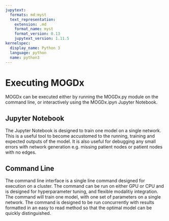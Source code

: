 ```yaml
---
jupytext:
  formats: md:myst
  text_representation:
    extension: .md
    format_name: myst
    format_version: 0.13
    jupytext_version: 1.11.5
kernelspec:
  display_name: Python 3
  language: python
  name: python3
---
```


# Executing MOGDx
MOGDx can be executed either by running the MOGDx.py module on the command line, or interactively using the MOGDx.ipyn Jupyter Notebook. 

## Jupyter Notebook
The Jupyter Notebook is designed to train one model on a single network. This is a useful tool to become accustomed to the running, training and expected outputs of the model. It is also useful for debugging any small errors with network generation e.g. missing patient nodes or patient nodes with no edges. 

## Command Line
The command line interface is a single line command designed for execution on a cluster. The command can be run on either GPU or CPU and is designed for hyperparameter tuning, and flexible modalitiy integration. The command will train one model, with one set of parameters on a single network. The command is designed to be run concurrently with results formatted in an easy to read method so that the optimal model can be quickly distinguished. 